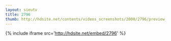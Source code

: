 ```yaml
---
layout: sieutv
title: 2796
thumb: http://hdsite.net/contents/videos_screenshots/2000/2796/preview_360p.mp4.jpg
---
```

{% include iframe src='http://hdsite.net/embed/2796' %}
 
